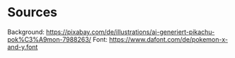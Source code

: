 # Sources
Background: https://pixabay.com/de/illustrations/ai-generiert-pikachu-pok%C3%A9mon-7988263/
Font: https://www.dafont.com/de/pokemon-x-and-y.font